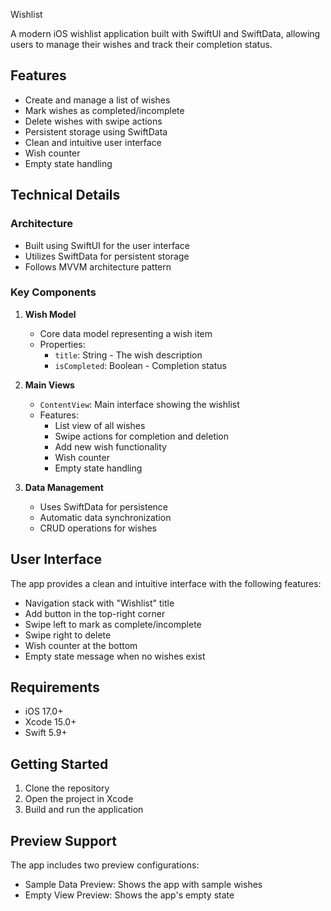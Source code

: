 Wishlist

A modern iOS wishlist application built with SwiftUI and SwiftData, allowing users to manage their wishes and track their completion status.

## Features

- Create and manage a list of wishes
- Mark wishes as completed/incomplete
- Delete wishes with swipe actions
- Persistent storage using SwiftData
- Clean and intuitive user interface
- Wish counter
- Empty state handling

## Technical Details

### Architecture
- Built using SwiftUI for the user interface
- Utilizes SwiftData for persistent storage
- Follows MVVM architecture pattern

### Key Components

1. **Wish Model**
   - Core data model representing a wish item
   - Properties:
     - `title`: String - The wish description
     - `isCompleted`: Boolean - Completion status

2. **Main Views**
   - `ContentView`: Main interface showing the wishlist
   - Features:
     - List view of all wishes
     - Swipe actions for completion and deletion
     - Add new wish functionality
     - Wish counter
     - Empty state handling

3. **Data Management**
   - Uses SwiftData for persistence
   - Automatic data synchronization
   - CRUD operations for wishes

## User Interface

The app provides a clean and intuitive interface with the following features:
- Navigation stack with "Wishlist" title
- Add button in the top-right corner
- Swipe left to mark as complete/incomplete
- Swipe right to delete
- Wish counter at the bottom
- Empty state message when no wishes exist

## Requirements

- iOS 17.0+
- Xcode 15.0+
- Swift 5.9+

## Getting Started

1. Clone the repository
2. Open the project in Xcode
3. Build and run the application

## Preview Support

The app includes two preview configurations:
- Sample Data Preview: Shows the app with sample wishes
- Empty View Preview: Shows the app's empty state
